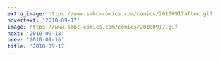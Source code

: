```yaml
---
extra_image: https://www.smbc-comics.com/comics/20100917after.gif
hovertext: '2010-09-17'
image: https://www.smbc-comics.com/comics/20100917.gif
next: '2010-09-18'
prev: '2010-09-16'
title: '2010-09-17'
---
```

